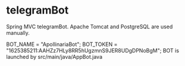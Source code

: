# telegramBot

Spring MVC telegramBot. Apache Tomcat and PostgreSQL are used manually.

BOT_NAME = "ApollinariaBot";
BOT_TOKEN = "1625385211:AAHZz7HLy8RR5hUgzmnS9JER8UDgDPNoBgM";
BOT is launched by src/main/java/AppBot.java


